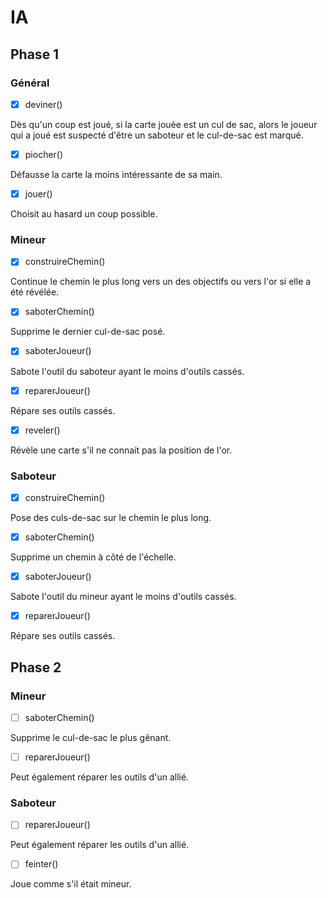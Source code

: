 # IA

## Phase 1

### Général

- [X] deviner()

Dès qu'un coup est joué, si la carte jouée est un cul de sac, alors le joueur 
qui a joué est suspecté d'être un saboteur et le cul-de-sac est marqué.

- [X] piocher()

Défausse la carte la moins intéressante de sa main.

- [X] jouer()

Choisit au hasard un coup possible.

### Mineur

- [X] construireChemin()

Continue le chemin le plus long vers un des objectifs ou vers l'or si elle a 
été révélée.

- [X] saboterChemin()

Supprime le dernier cul-de-sac posé.

- [X] saboterJoueur()

Sabote l'outil du saboteur ayant le moins d'outils cassés.

- [X] reparerJoueur()

Répare ses outils cassés.

- [X] reveler()

Révèle une carte s'il ne connait pas la position de l'or.


### Saboteur

- [X] construireChemin()

Pose des culs-de-sac sur le chemin le plus long.

- [X] saboterChemin()

Supprime un chemin à côté de l'échelle.

- [X] saboterJoueur()

Sabote l'outil du mineur ayant le moins d'outils cassés.

- [X] reparerJoueur()

Répare ses outils cassés.


## Phase 2

### Mineur

- [ ] saboterChemin()

Supprime le cul-de-sac le plus gênant.

- [ ] reparerJoueur()

Peut également réparer les outils d'un allié.


### Saboteur

- [ ] reparerJoueur()

Peut également réparer les outils d'un allié.

- [ ] feinter()

Joue comme s'il était mineur.

